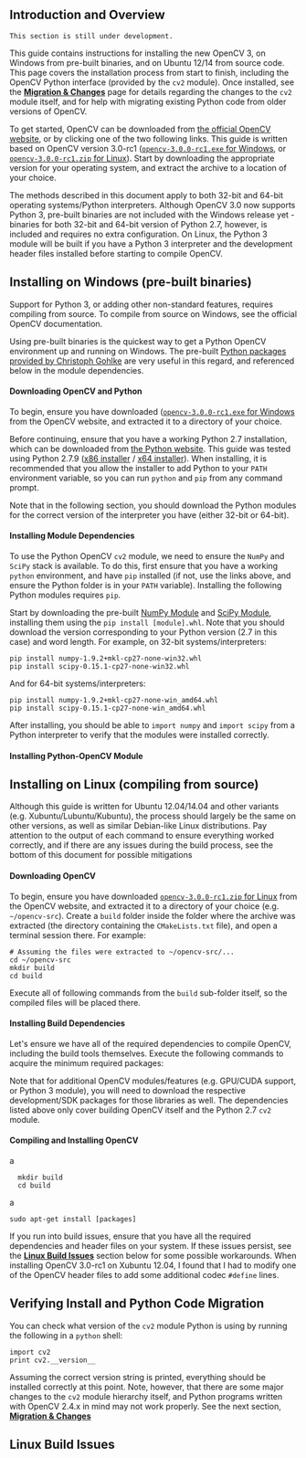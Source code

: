 ## Introduction and Overview

`This section is still under development.`

This guide contains instructions for installing the new OpenCV 3, on Windows from pre-built binaries, and on Ubuntu 12/14 from source code.  This page covers the installation process from start to finish, including the OpenCV Python interface (provided by the `cv2` module).  Once installed, see the [**Migration & Changes**](migrating.md) page for details regarding the changes to the `cv2` module itself, and for help with migrating existing Python code from older versions of OpenCV.

To get started, OpenCV can be downloaded from [the official OpenCV website](http://opencv.org/downloads.html), or by clicking one of the two following links.  This guide is written based on OpenCV version 3.0-rc1 ([`opencv-3.0.0-rc1.exe` for Windows](http://sourceforge.net/projects/opencvlibrary/files/opencv-win/3.0.0-rc1/opencv-3.0.0-rc1.exe/download), or [`opencv-3.0.0-rc1.zip` for Linux](https://github.com/Itseez/opencv/archive/3.0.0-rc1.zip)).  Start by downloading the appropriate version for your operating system, and extract the archive to a location of your choice.

The methods described in this document apply to both 32-bit and 64-bit operating systems/Python interpreters.  Although OpenCV 3.0 now supports Python 3, pre-built binaries are not included with the Windows release yet - binaries for both 32-bit and 64-bit version of Python 2.7, however, is included and requires no extra configuration.  On Linux, the Python 3 module will be built if you have a Python 3 interpreter and the development header files installed before starting to compile OpenCV.

## Installing on Windows (pre-built binaries)

Support for Python 3, or adding other non-standard features, requires compiling from source.  To compile from source on Windows, see the official OpenCV documentation.

Using pre-built binaries is the quickest way to get a Python OpenCV environment up and running on Windows.  The pre-built [Python packages provided by Christoph Gohlke](http://www.lfd.uci.edu/~gohlke/pythonlibs/) are very useful in this regard, and referenced below in the module dependencies.


#### Downloading OpenCV and Python

To begin, ensure you have downloaded ([`opencv-3.0.0-rc1.exe` for Windows](http://sourceforge.net/projects/opencvlibrary/files/opencv-win/3.0.0-rc1/opencv-3.0.0-rc1.exe/download) from the OpenCV website, and extracted it to a directory of your choice.

Before continuing, ensure that you have a working Python 2.7 installation, which can be downloaded from [the Python website](https://www.python.org/).  This guide was tested using Python 2.7.9 ([x86 installer](https://www.python.org/ftp/python/2.7.9/python-2.7.9.msi) / [x64 installer](https://www.python.org/ftp/python/2.7.9/python-2.7.9.amd64.msi)).  When installing, it is recommended that you allow the installer to add Python to your `PATH` environment variable, so you can run `python` and `pip` from any command prompt.

Note that in the following section, you should download the Python modules for the correct version of the interpreter you have (either 32-bit or 64-bit).


#### Installing Module Dependencies

To use the Python OpenCV `cv2` module, we need to ensure the `NumPy` and `SciPy` stack is available.  To do this, first ensure that you have a working `python` environment, and have `pip` installed (if not, use the links above, and ensure the Python folder is in your `PATH` variable).  Installing the following Python modules requires `pip`.

Start by downloading the pre-built [NumPy Module](http://www.lfd.uci.edu/~gohlke/pythonlibs/#numpy) and [SciPy Module](http://www.lfd.uci.edu/~gohlke/pythonlibs/#scipy), installing them using the `pip install [module].whl`.  Note that you should download the version corresponding to your Python version (2.7 in this case) and word length.  For example, on 32-bit systems/interpreters:

    pip install numpy-1.9.2+mkl-cp27-none-win32.whl
    pip install scipy-0.15.1-cp27-none-win32.whl

And for 64-bit systems/interpreters:

    pip install numpy-1.9.2+mkl-cp27-none-win_amd64.whl
    pip install scipy-0.15.1-cp27-none-win_amd64.whl

After installing, you should be able to `import numpy` and `import scipy` from a Python interpreter to verify that the modules were installed correctly.


#### Installing Python-OpenCV Module


## Installing on Linux (compiling from source)

Although this guide is written for Ubuntu 12.04/14.04 and other variants (e.g. Xubuntu/Lubuntu/Kubuntu), the process should largely be the same on other versions, as well as similar Debian-like Linux distributions.  Pay attention to the output of each command to ensure everything worked correctly, and if there are any issues during the build process, see the bottom of this document for possible mitigations

#### Downloading OpenCV

To begin, ensure you have downloaded [`opencv-3.0.0-rc1.zip` for Linux](https://github.com/Itseez/opencv/archive/3.0.0-rc1.zip) from the OpenCV website, and extracted it to a directory of your choice (e.g. `~/opencv-src`).  Create a `build` folder inside the folder where the archive was extracted (the directory containing the `CMakeLists.txt` file), and open a terminal session there.  For example:

    # Assuming the files were extracted to ~/opencv-src/...
    cd ~/opencv-src
    mkdir build
    cd build

Execute all of following commands from the `build` sub-folder itself, so the compiled files will be placed there.


#### Installing Build Dependencies

Let's ensure we have all of the required dependencies to compile OpenCV, including the build tools themselves.  Execute the following commands to acquire the minimum required packages:


Note that for additional OpenCV modules/features (e.g. GPU/CUDA support, or Python 3 module), you will need to download the respective development/SDK packages for those libraries as well.  The dependencies listed above only cover building OpenCV itself and the Python 2.7 `cv2` module.


#### Compiling and Installing OpenCV

a


      mkdir build
      cd build

a


    sudo apt-get install [packages]

If you run into build issues, ensure that you have all the required dependencies and header files on your system.  If these issues persist, see the [**Linux Build Issues**](#linux-build-issues) section below for some possible workarounds.  When installing OpenCV 3.0-rc1 on Xubuntu 12.04, I found that I had to modify one of the OpenCV header files to add some additional codec `#define` lines.


## Verifying Install and Python Code Migration

You can check what version of the `cv2` module Python is using by running the following in a `python` shell:

    import cv2
    print cv2.__version__

Assuming the correct version string is printed, everything should be installed correctly at this point.  Note, however, that there are some major changes to the `cv2` module hierarchy itself, and Python programs written with OpenCV 2.4.x in mind may not work properly.  See the next section, [**Migration & Changes**](migrating.md)

## Linux Build Issues

